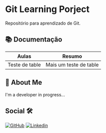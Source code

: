 # Git Learning Porject

Repositório para aprendizado de Git.

## 📚 Documentação

| Aulas | Resumo |
| ------ | ------ |
| Teste de table | Mais um teste de table |


## 🚀 About Me
I'm a developer in progress...

## Social 🛠️
[![GitHub](https://img.shields.io/badge/GitHub-000?style=for-the-badge&logo=github&logoColor=30A3DC)](https://github.com/lmazur75)
[![Linkedin](https://img.shields.io/badge/LinkedIn-0077B5?style=for-the-badge&logo=linkedin&logoColor=white)](https://www.linkedin.com/in/leandro-mazur-b6612726a/) 
